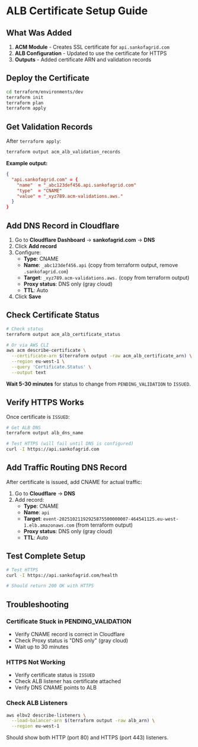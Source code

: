# ALB Certificate Setup Guide

## What Was Added

1. **ACM Module** - Creates SSL certificate for `api.sankofagrid.com`
2. **ALB Configuration** - Updated to use the certificate for HTTPS
3. **Outputs** - Added certificate ARN and validation records

## Deploy the Certificate

```bash
cd terraform/environments/dev
terraform init
terraform plan
terraform apply
```

## Get Validation Records

After `terraform apply`:

```bash
terraform output acm_alb_validation_records
```

**Example output:**
```json
{
  "api.sankofagrid.com" = {
    "name"  = "_abc123def456.api.sankofagrid.com"
    "type"  = "CNAME"
    "value" = "_xyz789.acm-validations.aws."
  }
}
```

## Add DNS Record in Cloudflare

1. Go to **Cloudflare Dashboard** → **sankofagrid.com** → **DNS**
2. Click **Add record**
3. Configure:
   - **Type**: CNAME
   - **Name**: `_abc123def456.api` (copy from terraform output, remove `.sankofagrid.com`)
   - **Target**: `_xyz789.acm-validations.aws.` (copy from terraform output)
   - **Proxy status**: DNS only (gray cloud)
   - **TTL**: Auto
4. Click **Save**

## Check Certificate Status

```bash
# Check status
terraform output acm_alb_certificate_status

# Or via AWS CLI
aws acm describe-certificate \
  --certificate-arn $(terraform output -raw acm_alb_certificate_arn) \
  --region eu-west-1 \
  --query 'Certificate.Status' \
  --output text
```

**Wait 5-30 minutes** for status to change from `PENDING_VALIDATION` to `ISSUED`.

## Verify HTTPS Works

Once certificate is `ISSUED`:

```bash
# Get ALB DNS
terraform output alb_dns_name

# Test HTTPS (will fail until DNS is configured)
curl -I https://api.sankofagrid.com
```

## Add Traffic Routing DNS Record

After certificate is issued, add CNAME for actual traffic:

1. Go to **Cloudflare** → **DNS**
2. Add record:
   - **Type**: CNAME
   - **Name**: `api`
   - **Target**: `event-20251021192925875500000007-464541125.eu-west-1.elb.amazonaws.com` (from terraform output)
   - **Proxy status**: DNS only (gray cloud)
   - **TTL**: Auto

## Test Complete Setup

```bash
# Test HTTPS
curl -I https://api.sankofagrid.com/health

# Should return 200 OK with HTTPS
```

## Troubleshooting

### Certificate Stuck in PENDING_VALIDATION
- Verify CNAME record is correct in Cloudflare
- Check Proxy status is "DNS only" (gray cloud)
- Wait up to 30 minutes

### HTTPS Not Working
- Verify certificate status is `ISSUED`
- Check ALB listener has certificate attached
- Verify DNS CNAME points to ALB

### Check ALB Listeners
```bash
aws elbv2 describe-listeners \
  --load-balancer-arn $(terraform output -raw alb_arn) \
  --region eu-west-1
```

Should show both HTTP (port 80) and HTTPS (port 443) listeners.
